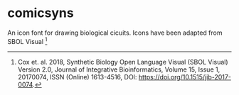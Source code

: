 # comicsyns

An icon font for drawing biological cicuits. Icons have been adapted from SBOL Visual [^1]

[^1]: Cox et. al. 2018, Synthetic Biology Open Language Visual (SBOL Visual) Version 2.0, Journal of Integrative Bioinformatics, Volume 15, Issue 1, 20170074, ISSN (Online) 1613-4516, DOI: https://doi.org/10.1515/jib-2017-0074.

